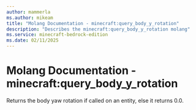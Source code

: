 ```yaml
---
author: mammerla
ms.author: mikeam
title: "Molang Documentation - minecraft:query_body_y_rotation"
description: "Describes the minecraft:query_body_y_rotation molang"
ms.service: minecraft-bedrock-edition
ms.date: 02/11/2025 
---
```


# Molang Documentation - minecraft:query_body_y_rotation

Returns the body yaw rotation if called on an entity, else it returns 0.0.
